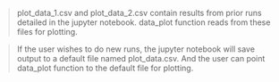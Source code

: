 > plot_data_1.csv and plot_data_2.csv contain results from prior runs detailed in the jupyter notebook. 
> data_plot function reads from these files for plotting.

> If the user wishes to do new runs, the jupyter notebook will save output to a default file named plot_data.csv. 
> And the user can point data_plot function to the default file for plotting.

